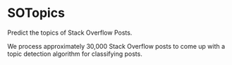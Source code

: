 # SOTopics
Predict the topics of Stack Overflow Posts.

We process approximately 30,000 Stack Overflow posts to come up with a topic detection algorithm for classifying posts.
